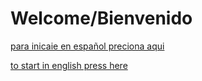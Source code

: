 # Welcome/Bienvenido

[para inicaie en español preciona aqui](https://mrdrhax.github.io/simon-game/esp)

[to start in english press here](https://mrdrhax.github.io/simon-game/eng)

